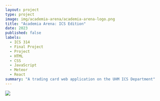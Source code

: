 ```yaml
---
layout: project
type: project
image: img/academia-arena/academia-arena-logo.png
title: "Academia Arena: ICS Edition"
date: 2023
published: false
labels:
  - ICS 314
  - Final Project
  - Project
  - HTML
  - CSS
  - JavaScript
  - Meteor
  - React
summary: "A trading card web application on the UHM ICS Department"
---
```


<img src=".../img/academia-arena/academia-arena-logo.png">
